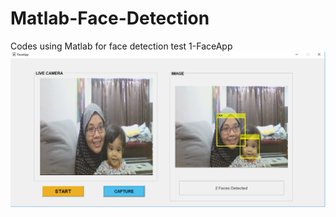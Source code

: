 # Matlab-Face-Detection
Codes using Matlab for face detection
test
1-FaceApp
![alt text](https://github.com/sitisofiah/Matlab-Face-Detection/blob/master/FaceApp_VJ.png)
